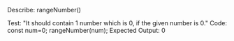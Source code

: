 Describe: rangeNumber()

Test: "It should contain 1 number which is 0, if the given number is 0."
Code:
const num=0;
rangeNumber(num);
Expected Output: 0